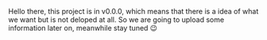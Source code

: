 Hello there, this project is in v0.0.0, which means that there is a idea of what we want but is not deloped at all. So we are going to upload some information later on, meanwhile stay tuned 😉  
